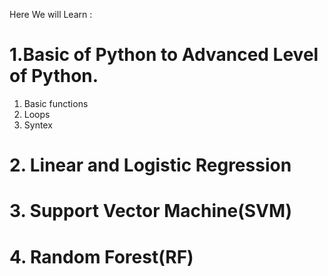 Here We will Learn :

# 1.Basic of Python to Advanced Level of Python.
  1. Basic functions
  2. Loops
  3. Syntex
# 2. Linear and Logistic Regression
# 3. Support Vector Machine(SVM)	
# 4. Random Forest(RF)
